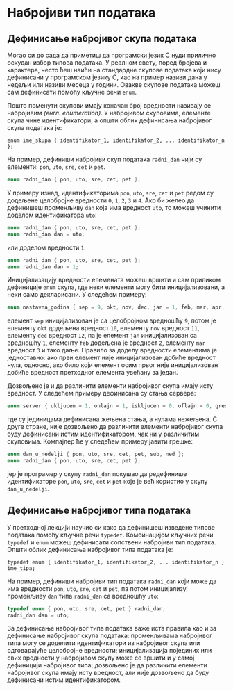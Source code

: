 # Набројиви тип података

## Дефинисање набројивог скупа података

Могао си до сада да приметиш да програмски језик C нуди прилично оскудан
избор типова података. У реалном свету, поред бројева и карактера, често ћеш
наићи на стандардне скупове података који нису дефинисани у програмском језику
C, као на пример називи дана у недељи или називи месеца у години. Овакве
скупове података можеш сам дефинисати помоћу кључне речи `enum`.

Пошто поменути скупови имају коначан број вредности називају се набројивим
*(енгл. enumeration)*. У набројивом скуповима, елементе скупа чине
идентификатори, а општи облик дефинисања набројивог скупа података је:

```text
enum ime_skupa { identifikator_1, identifikator_2, ... identifikator_n };
```

На пример, дефиниши набројиви скуп података `radni_dan` чији су елементи:
`pon`, `uto`, `sre`, `cet` и `pet`.

```c
enum radni_dan { pon, uto, sre, cet, pet };
```

У примеру изнад, идентификаторима `pon`, `uto`, `sre`, `cet` и `pet` редом су
додељене целобројне вредности `0`, `1`, `2`, `3` и `4`. Ако би желео да
дефинишеш променљиву `dan` која има вредност `uto`, то можеш учинити доделом
идентификатора `uto`:

```c
enum radni_dan { pon, uto, sre, cet, pet };
enum radni_dan dan = uto;
```

или доделом вредности `1`:

```c
enum radni_dan { pon, uto, sre, cet, pet };
enum radni_dan dan = 1;
```

Иницијализацију вредности елемената можеш вршити и сам приликом дефиниције
`enum` скупа, где неки елементи могу бити иницијализовани, а неки само
декларисани. У следећем примеру:

```c
enum nastavna_godina { sep = 9, okt, nov, dec, jan = 1, feb, mar, apr, maj, jun };
```

елемент `sep` иницијализован је са целобројном вредношћу `9`, потом је елементу
`okt` додељена вредност `10`, елементу `nov` вредност `11`, елементу `dec`
вредност `12`, па је елемент `jan` иницијализован са вредношћу `1`, елементу
`feb` додељена је вредност `2`, елементу `mar` вредност `3` и тако даље.
Правило за доделу вредности елементима је једноставно: ако први елемент није
иницијализован добиће вредност нула, односно, ако било који елемент осим првог
није иницијализован добиће вредност претходног елемента увећану за један.

Дозвољено је и да различити елементи набројивог скупа имају исту вредност. У
следећем примеру дефинисана су стања сервера:

```c
enum server { ukljucen = 1, onlajn = 1, iskljucen = 0, oflajn = 0, greska = 0 };
```

где су јединицама дефинисана жељена стања, а нулама нежељена. С друге стране,
није дозвољено да различити елементи набројивог скупа буду дефинисани истим
идентификатором, чак ни у различитим скуповима. Компајлер ће у следећем примеру
јавити грешке:

```c
enum dan_u_nedelji { pon, uto, sre, cet, pet, sub, ned };
enum radni_dan { pon, uto, sre, cet, pet };
```

јер је програмер у скупу `radni_dan` покушао да редефинише идентификаторе
`pon`, `uto`, `sre`, `cet` и `pet` које је већ користио у скупу
`dan_u_nedelji`.

## Дефинисање набројивог типа података

У претходној лекцији научио си како да дефинишеш изведене типове података
помоћу кључне речи `typedef`. Комбинацијом кључних речи `typedef` и `enum`
можеш дефинисати сопствени набројиви тип података. Општи облик дефинисања
набројивог типа података је:

```text
typedef enum { identifikator_1, identifikator_2, ... identifikator_n } ime_tipa;
```

На пример, дефиниши набројиви тип података `radni_dan` који може да има
вредности `pon`, `uto`, `sre`, `cet` и `pet`, па потом иницијализуј променљиву
`dan` типа `radni_dan` са вредношћу `uto`:

```c
typedef enum { pon, uto, sre, cet, pet } radni_dan;
radni_dan dan = uto;
```

За дефинисање набројивог типа података важе иста правила као и за дефинисање
набројивог скупа података: променљивама набројивог типа могу се доделити
идентификатори из набројивог скупа или одговарајуће целобројне вредности;
иницијализација појединих или свих вредности у набројивом скупу може се вршити
и у самој дефиницији набројивог типа; дозвољено је да различити елементи
набројивог скупа имају исту вредност, али није дозвољено да буду дефинисани
истим идентификатором.
